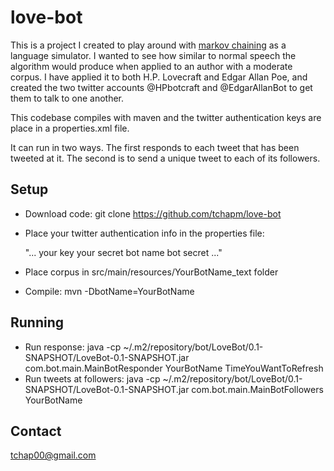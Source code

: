 love-bot
========

This is a project I created to play around with [markov chaining](https://en.wikipedia.org/wiki/Markov_chain) as a language simulator. I wanted to see how similar to normal speech the algorithm would produce when applied to an author with a moderate corpus. I have applied it to both H.P. Lovecraft and Edgar Allan Poe, and created the two twitter accounts @HPbotcraft and @EdgarAllanBot to get them to talk to one another.

This codebase compiles with maven and the twitter authentication keys are place in a properties.xml file. 

It can run in two ways. The first responds to each tweet that has been tweeted at it. The second is to send a unique tweet to each of its followers.

Setup
-----

* Download code: 
	git clone https://github.com/tchapm/love-bot
* Place your twitter authentication info in the properties file:

	"...
	<entry key="oauth.consumer.key">your key</entry>
	<entry key="oauth.consumer.secret">your secret</entry>
	<entry key="YourBotName.token">bot name</entry>
	<entry key="YourBotName.secret">bot secret</entry>
	..."

* Place corpus in src/main/resources/YourBotName_text folder
* Compile: mvn -DbotName=YourBotName

Running
-------
* Run response: java -cp ~/.m2/repository/bot/LoveBot/0.1-SNAPSHOT/LoveBot-0.1-SNAPSHOT.jar com.bot.main.MainBotResponder YourBotName TimeYouWantToRefresh
* Run tweets at followers: java -cp ~/.m2/repository/bot/LoveBot/0.1-SNAPSHOT/LoveBot-0.1-SNAPSHOT.jar com.bot.main.MainBotFollowers YourBotName

Contact
-------
tchap00@gmail.com